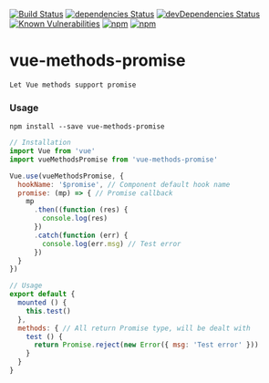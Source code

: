 [![Build Status](https://travis-ci.org/lzxb/vue-methods-promise.svg?branch=master)](https://travis-ci.org/lzxb/vue-methods-promise)
[![dependencies Status](https://david-dm.org/lzxb/vue-methods-promise/status.svg)](https://david-dm.org/lzxb/vue-methods-promise)
[![devDependencies Status](https://david-dm.org/lzxb/vue-methods-promise/dev-status.svg)](https://david-dm.org/lzxb/vue-methods-promise?type=dev)
[![Known Vulnerabilities](https://snyk.io/test/npm/vue-methods-promise/badge.svg)](https://snyk.io/test/npm/vue-methods-promise)
[![npm](https://img.shields.io/npm/v/vue-methods-promise.svg?style=flat-square)](https://www.npmjs.com/package/vue-methods-promise) 
[![npm](https://img.shields.io/npm/dt/vue-methods-promise.svg?style=flat-square)](https://www.npmjs.com/package/vue-methods-promise)

# vue-methods-promise
```
Let Vue methods support promise
```

### Usage
```
npm install --save vue-methods-promise
```
```javascript
// Installation
import Vue from 'vue'
import vueMethodsPromise from 'vue-methods-promise'

Vue.use(vueMethodsPromise, {
  hookName: '$promise', // Component default hook name
  promise: (mp) => { // Promise callback
    mp
      .then((function (res) {
        console.log(res)
      })
      .catch(function (err) {
        console.log(err.msg) // Test error
      })
  }
})

// Usage
export default {
  mounted () {
    this.test()
  },
  methods: { // All return Promise type, will be dealt with
    test () {
      return Promise.reject(new Error({ msg: 'Test error' }))
    }
  }
}

```